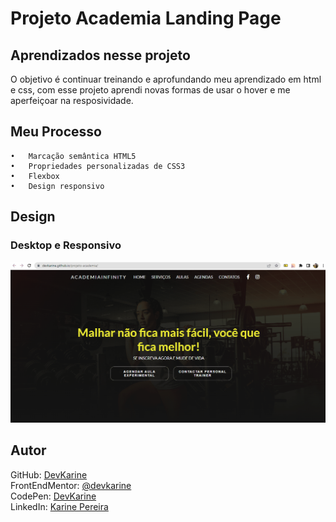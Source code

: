 # Projeto Academia Landing Page

## Aprendizados nesse projeto
   O objetivo é continuar treinando e aprofundando meu aprendizado em html e css, com esse projeto aprendi novas formas de usar o hover e me aperfeiçoar na resposividade.


## Meu Processo

    •	Marcação semântica HTML5
    •	Propriedades personalizadas de CSS3
    •	Flexbox  
    •	Design responsivo


## Design

### Desktop e Responsivo
<img src="src/images/academia-desktop-responsivo.gif" alt="imagem do desktop e responsivo">


## Autor


 GitHub: <a href="https://github.com/devkarine">DevKarine</a>  
FrontEndMentor: <a href="https://www.frontendmentor.io/profile/devkarine">@devkarine</a>  
CodePen: <a href="https://codepen.io/devkarine">DevKarine</a>  
LinkedIn: <a href="https://www.linkedin.com/in/devkarine/">Karine Pereira</a>